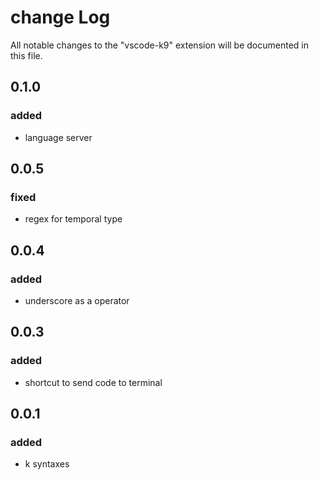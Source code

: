 # change Log

All notable changes to the "vscode-k9" extension will be documented in this file.

## 0.1.0

### added

-   language server

## 0.0.5

### fixed

-   regex for temporal type

## 0.0.4

### added

-   underscore as a operator

## 0.0.3

### added

-   shortcut to send code to terminal

## 0.0.1

### added

-   k syntaxes
